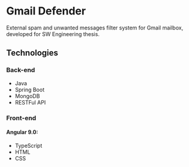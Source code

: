 # Gmail Defender
External spam and unwanted messages filter system for Gmail mailbox, developed for SW Engineering thesis.

## Technologies

### Back-end
- Java
- Spring Boot
- MongoDB
- RESTFul API

### Front-end
#### Angular 9.0:
- TypeScript
- HTML
- CSS
